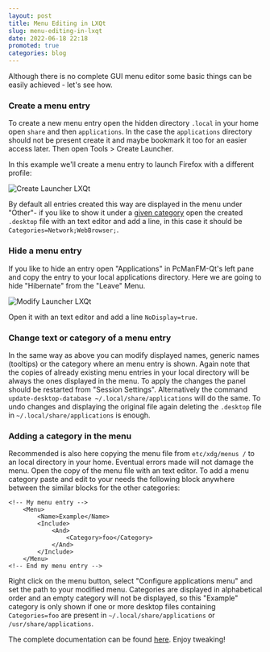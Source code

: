```yaml
---
layout: post
title: Menu Editing in LXQt
slug: menu-editing-in-lxqt
date: 2022-06-18 22:18
promoted: true
categories: blog
---
```


Although there is no complete GUI menu editor some basic things can be easily achieved - let's see how.

### Create a menu entry

To create a new menu entry open the hidden directory `.local` in your home open `share` and then
`applications`. In the case the `applications` directory should not be present create it and maybe bookmark it too for an easier access later. Then open Tools > Create Launcher.

In this example we'll create a menu entry to launch Firefox with a different profile:

![Create Launcher LXQt](../../../../../images/posts/launcher.png)

By default all entries created this way are displayed in the menu under "Other"-  if you like to show it under a [given category](https://specifications.freedesktop.org/menu-spec/latest/apa.html) open
the created `.desktop` file with an text editor and add a line, in this case it should be `Categories=Network;WebBrowser;`.

### Hide a menu entry

If you like to hide an entry open "Applications" in PcManFM-Qt's left pane and copy the entry to your local applications directory. Here we are going to hide "Hibernate" from the "Leave" Menu.

![Modify Launcher LXQt](../../../../../images/posts/modify-launcher.png)

Open it with an text editor and add a line `NoDisplay=true`.

### Change text or category of a menu entry

In the same way as above you can modify displayed names, generic names (tooltips) or the category where an menu entry is shown. Again note that the copies of already existing menu entries in your local directory will be always the ones displayed in the menu. To apply the changes the panel should  be restarted from "Session Settings". Alternatively the command `update-desktop-database ~/.local/share/applications` will do the same. To undo changes and displaying the original file again deleting the `.desktop` file in `~/.local/share/applications` is enough.

### Adding a category in the menu

Recommended is also here copying the menu file from `etc/xdg/menus /` to an local directory in your home. Eventual errors made will not damage the menu. Open the copy of the menu file with an text editor. To add a menu category paste and edit to your needs the following block anywhere between the similar blocks for the other categories:


```
<!-- My menu entry -->
	<Menu>
		<Name>Example</Name>
		<Include>
			<And>
				<Category>foo</Category>
			</And>
		</Include>
	</Menu>
<!-- End my menu entry -->
```
Right click on the menu button, select "Configure applications menu" and set the path to your modified menu. Categories are displayed in alphabetical order and an empty category will not be displayed, so this "Example" category is only shown if one or more desktop files containing `Categories=foo`  are present in `~/.local/share/applications` or `/usr/share/applications`.

The complete documentation can be found [here](https://specifications.freedesktop.org/desktop-entry-spec/desktop-entry-spec-latest.html). Enjoy tweaking!
